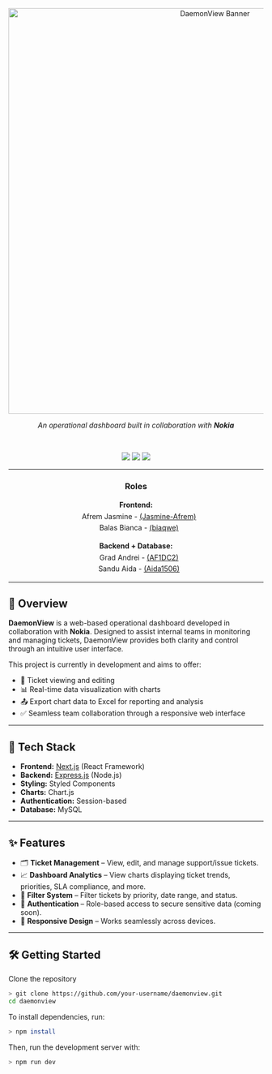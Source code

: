 <p align="center">
  <img src="https://raw.githubusercontent.com/Jasmine-Afrem/DaemonView/main/frontend/daemonview-fe/public/images/daemonview.png" alt="DaemonView Banner" width="800"/>
</p>

<p align="center">
  <em>An operational dashboard built in collaboration with <strong>Nokia</strong></em>
</p>

<br/>

<p align="center">
  <img src="https://img.shields.io/badge/Next.js-Frontend-000000?style=for-the-badge&logo=next.js&logoColor=white" />
    
  <img src="https://img.shields.io/badge/Express.js-Backend-303030?style=for-the-badge&logo=express&logoColor=white" />
    
  <img src="https://img.shields.io/badge/Status-In_Progress-FFB800?style=for-the-badge&logo=progress&logoColor=white" />
</p>

---

<div align="center">
  <h3><strong>Roles</strong></h3>
  <p style="line-height: 1.6;">
    <strong>Frontend:</strong><br/>
       Afrem Jasmine - <a href="https://github.com/Jasmine-Afrem" target="_blank">(Jasmine-Afrem)</a><br/>
       Balas Bianca - <a href="https://github.com/biaqwe" target="_blank">(biaqwe)</a>
  </p>
  <p style="line-height: 1.6; margin-top: 0.5em;">
    <strong>Backend + Database:</strong><br/>
       Grad Andrei - <a href="https://github.com/AF1DC2" target="_blank">(AF1DC2)</a><br/>
       Sandu Aida - <a href="https://github.com/Aida1506" target="_blank">(Aida1506)</a> 
  </p>
</div>

---

## 📌 Overview

**DaemonView** is a web-based operational dashboard developed in collaboration with **Nokia**. Designed to assist internal teams in monitoring and managing tickets, DaemonView provides both clarity and control through an intuitive user interface.

This project is currently in development and aims to offer:

- 🎫 Ticket viewing and editing  
- 📊 Real-time data visualization with charts  
- 📤 Export chart data to Excel for reporting and analysis  
- ✅ Seamless team collaboration through a responsive web interface

---

## 🔧 Tech Stack

- **Frontend:** [Next.js](https://nextjs.org/) (React Framework)
- **Backend:** [Express.js](https://expressjs.com/) (Node.js)
- **Styling:** Styled Components
- **Charts:** Chart.js
- **Authentication:** Session-based
- **Database:** MySQL

---

## ✨ Features

- 🗂 **Ticket Management** – View, edit, and manage support/issue tickets.
- 📈 **Dashboard Analytics** – View charts displaying ticket trends, priorities, SLA compliance, and more.
- 🔎 **Filter System** – Filter tickets by priority, date range, and status.
- 🔐 **Authentication** – Role-based access to secure sensitive data (coming soon).
- 🔄 **Responsive Design** – Works seamlessly across devices.

---

## 🛠️ Getting Started

Clone the repository

```bash
> git clone https://github.com/your-username/daemonview.git
cd daemonview
```
To install dependencies, run:

```bash
> npm install
```

Then, run the development server with:

```bash
> npm run dev
```
